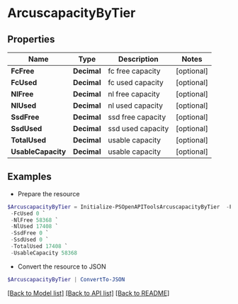 # ArcuscapacityByTier
## Properties

Name | Type | Description | Notes
------------ | ------------- | ------------- | -------------
**FcFree** | **Decimal** | fc free capacity | [optional] 
**FcUsed** | **Decimal** | fc used capacity | [optional] 
**NlFree** | **Decimal** | nl free capacity | [optional] 
**NlUsed** | **Decimal** | nl used capacity | [optional] 
**SsdFree** | **Decimal** | ssd free capacity | [optional] 
**SsdUsed** | **Decimal** | ssd used capacity | [optional] 
**TotalUsed** | **Decimal** | usable capacity | [optional] 
**UsableCapacity** | **Decimal** | usable capacity | [optional] 

## Examples

- Prepare the resource
```powershell
$ArcuscapacityByTier = Initialize-PSOpenAPIToolsArcuscapacityByTier  -FcFree 0 `
 -FcUsed 0 `
 -NlFree 58368 `
 -NlUsed 17408 `
 -SsdFree 0 `
 -SsdUsed 0 `
 -TotalUsed 17408 `
 -UsableCapacity 58368
```

- Convert the resource to JSON
```powershell
$ArcuscapacityByTier | ConvertTo-JSON
```

[[Back to Model list]](../README.md#documentation-for-models) [[Back to API list]](../README.md#documentation-for-api-endpoints) [[Back to README]](../README.md)


